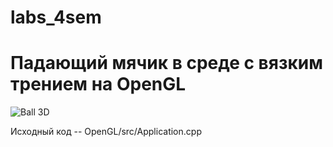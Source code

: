 # labs_4sem

# Падающий мячик в среде с вязким трением на OpenGL
![Ball 3D](https://user-images.githubusercontent.com/55546325/113909231-1d998180-97e0-11eb-8042-dcfdecf348d3.png)

Исходный код -- OpenGL/src/Application.cpp
